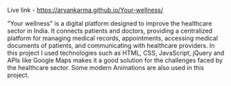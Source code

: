 Live link - https://aryankarma.github.io/Your-wellness/


"Your wellness" is a digital platform designed to improve the healthcare sector in India. It connects patients and doctors, providing a centralized platform for managing medical records, appointments, accessing medical documents of patients, and communicating with healthcare providers. In this project I used technologies such as HTML, CSS, JavaScript, jQuery and APIs like Google Maps makes it a good solution for the challenges faced by the healthcare sector. Some modern Animations are also used in this project.
